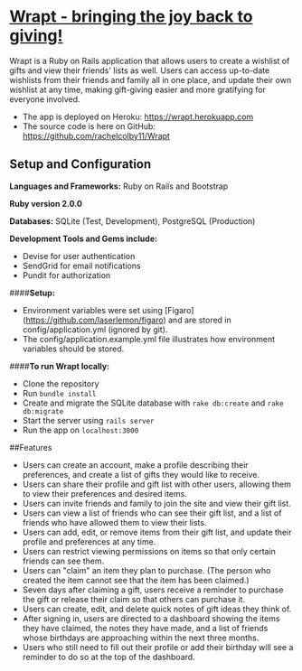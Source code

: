 # [Wrapt - bringing the joy back to giving!](https://wrapt.herokuapp.com/) 

Wrapt is a Ruby on Rails application that allows users to create a wishlist of gifts and view their friends'​ lists as well. Users can access up-to-date wishlists from their friends and family all in one place, and update their own wishlist at any time, making gift-giving easier and more gratifying for everyone involved.

* The app is deployed on Heroku: https://wrapt.herokuapp.com 
* The source code is here on GitHub: https://github.com/rachelcolby11/Wrapt

## Setup and Configuration
**Languages and Frameworks:** 
Ruby on Rails and Bootstrap

**Ruby version 2.0.0**

**Databases:** SQLite (Test, Development), PostgreSQL (Production)

**Development Tools and Gems include:** 
* Devise for user authentication
* SendGrid for email notifications
* Pundit for authorization

####**Setup:**
* Environment variables were set using [Figaro] (https://github.com/laserlemon/figaro) and are stored in config/application.yml (ignored by git).
* The config/application.example.yml file illustrates how environment variables should be stored.

####**To run Wrapt locally:**
* Clone the repository
* Run `bundle install`
* Create and migrate the SQLite database with `rake db:create` and `rake db:migrate`
* Start the server using `rails server`
* Run the app on `localhost:3000` 

##Features
* Users can create an account, make a profile describing their preferences, and create a list of gifts they would like to receive.
* Users can share their profile and gift list with other users, allowing them to view their preferences and desired items.
* Users can invite friends and family to join the site and view their gift list.
* Users can view a list of friends who can see their gift list, and a list of friends who have allowed them to view their lists.
* Users can add, edit, or remove items from their gift list, and update their profile and preferences at any time.
* Users can restrict viewing permissions on items so that only certain friends can see them.
* Users can "claim" an item they plan to purchase. (The person who created the item cannot see that the item has been claimed.)
* Seven days after claiming a gift, users receive a reminder to purchase the gift or release their claim so that others can purchase it.
* Users can create, edit, and delete quick notes of gift ideas they think of.
* After signing in, users are directed to a dashboard showing the items they have claimed, the notes they have made, and a list of friends whose birthdays are approaching within the next three months. 
* Users who still need to fill out their profile or add their birthday will see a reminder to do so at the top of the dashboard.
